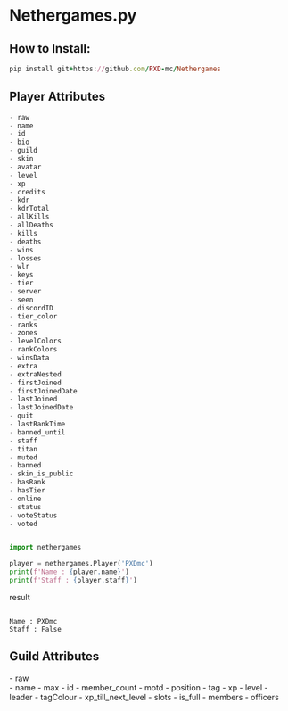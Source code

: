 # Nethergames.py
<h2> How to Install: </h2>
 
```ruby
pip install git+https://github.com/PXD-mc/Nethergames
```


<h2> Player Attributes </h2>

```js
- raw 
- name  
- id  
- bio  
- guild  
- skin  
- avatar  
- level  
- xp  
- credits  
- kdr  
- kdrTotal  
- allKills  
- allDeaths  
- kills  
- deaths  
- wins  
- losses  
- wlr  
- keys  
- tier  
- server  
- seen  
- discordID  
- tier_color  
- ranks 
- zones 
- levelColors 
- rankColors 
- winsData 
- extra 
- extraNested 
- firstJoined 
- firstJoinedDate 
- lastJoined 
- lastJoinedDate 
- quit 
- lastRankTime 
- banned_until 
- staff 
- titan 
- muted 
- banned 
- skin_is_public 
- hasRank 
- hasTier 
- online 
- status 
- voteStatus 
- voted 
```



```python

import nethergames

player = nethergames.Player('PXDmc')
print(f'Name : {player.name}')
print(f'Staff : {player.staff}')

```
result
```

Name : PXDmc
Staff : False

```

<h2> Guild Attributes </h2>
- raw <br/ >
- name     
- max     
- id     
- member_count    
- motd     
- position    
- tag     
- xp     
- level     
- leader     
- tagColour 
- xp_till_next_level 
- slots 
- is_full 
- members   
- officers  
